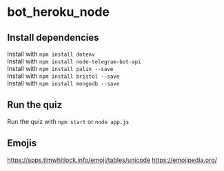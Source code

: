 # bot_heroku_node

## Install dependencies
Install with `npm install dotenv` <br>
Install with `npm install node-telegram-bot-api` <br>
Install with `npm install palin --save` <br>
Install with `npm install bristol --save` <br>
Install with `npm install mongodb --save` <br>

## Run the quiz
Run the quiz with `npm start` or `node app.js`

## Emojis
https://apps.timwhitlock.info/emoji/tables/unicode
https://emojipedia.org/